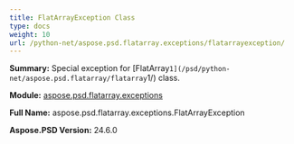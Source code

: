 ```yaml
---
title: FlatArrayException Class
type: docs
weight: 10
url: /python-net/aspose.psd.flatarray.exceptions/flatarrayexception/
---
```


**Summary:** Special exception for [FlatArray`1](/psd/python-net/aspose.psd.flatarray/flatarray`1/) class.

**Module:** [aspose.psd.flatarray.exceptions](/psd/python-net/aspose.psd.flatarray.exceptions/)

**Full Name:** aspose.psd.flatarray.exceptions.FlatArrayException

**Aspose.PSD Version:** 24.6.0



